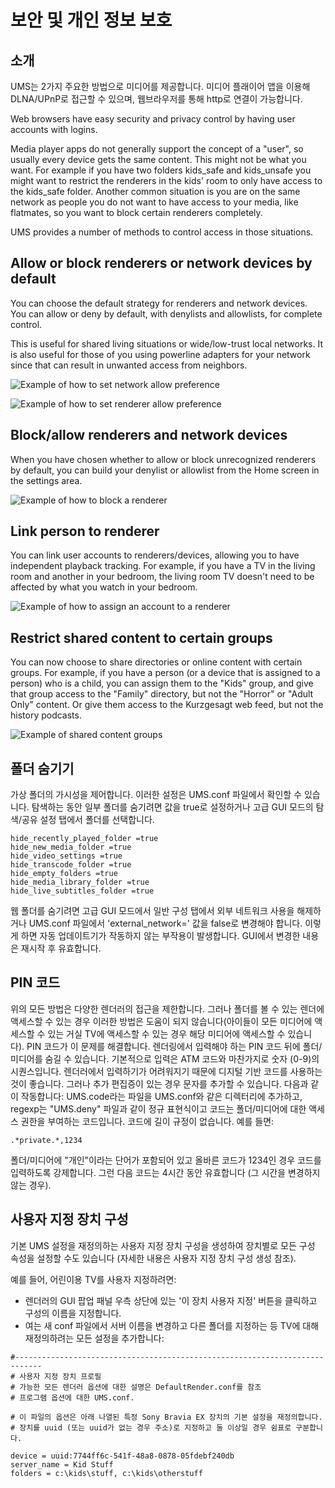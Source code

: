 # 보안 및 개인 정보 보호

## 소개

UMS는 2가지 주요한 방법으로 미디어를 제공합니다. 미디어 플래이어 앱을 이용해 DLNA/UPnP로 접근할 수 있으며, 웹브라우저를 통해 http로 연결이 가능합니다.

Web browsers have easy security and privacy control by having user accounts with logins.

Media player apps do not generally support the concept of a "user", so usually every device gets the same content. This might not be what you want. For example if you have two folders kids_safe and kids_unsafe you might want to restrict the renderers in the kids' room to only have access to the kids_safe folder. Another common situation is you are on the same network as people you do not want to have access to your media, like flatmates, so you want to block certain renderers completely.

UMS provides a number of methods to control access in those situations.

## Allow or block renderers or network devices by default
You can choose the default strategy for renderers and network devices. You can allow or deny by default, with denylists and allowlists, for complete control.

This is useful for shared living situations or wide/low-trust local networks. It is also useful for those of you using powerline adapters for your network since that can result in unwanted access from neighbors.

![Example of how to set network allow preference](@site/docs/img/whats-new-in-v14-network-allowblock-preference.png)

![Example of how to set renderer allow preference](@site/docs/img/whats-new-in-v14-renderer-allow-preference.png)

## Block/allow renderers and network devices

When you have chosen whether to allow or block unrecognized renderers by default, you can build your denylist or allowlist from the Home screen in the settings area.

![Example of how to block a renderer](@site/docs/img/whats-new-in-v14-block-renderer.png)

## Link person to renderer

You can link user accounts to renderers/devices, allowing you to have independent playback tracking. For example, if you have a TV in the living room and another in your bedroom, the living room TV doesn't need to be affected by what you watch in your bedroom.

![Example of how to assign an account to a renderer](@site/docs/img/whats-new-in-v14-assign-account-to-renderer.png)

## Restrict shared content to certain groups

You can now choose to share directories or online content with certain groups. For example, if you have a person (or a device that is assigned to a person) who is a child, you can assign them to the "Kids" group, and give that group access to the "Family" directory, but not the "Horror" or "Adult Only" content. Or give them access to the Kurzgesagt web feed, but not the history podcasts.

![Example of shared content groups](@site/docs/img/whats-new-in-v14-shared-content-group.png)

## 폴더 숨기기

가상 폴더의 가시성을 제어합니다. 이러한 설정은 UMS.conf 파일에서 확인할 수 있습니다. 탐색하는 동안 일부 폴더를 숨기려면 값을 true로 설정하거나 고급 GUI 모드의 탐색/공유 설정 탭에서 폴더를 선택합니다. 

```
hide_recently_played_folder =true
hide_new_media_folder =true
hide_video_settings =true
hide_transcode_folder =true
hide_empty_folders =true
hide_media_library_folder =true
hide_live_subtitles_folder =true
```

웹 폴더를 숨기려면 고급 GUI 모드에서 일반 구성 탭에서 외부 네트워크 사용을 해제하거나 UMS.conf 파일에서 'external_network=' 값을 false로 변경해야 합니다. 이렇게 하면 자동 업데이트기가 작동하지 않는 부작용이 발생합니다. GUI에서 변경한 내용은 재시작 후 유효합니다.

## PIN 코드

위의 모든 방법은 다양한 렌더러의 접근을 제한합니다. 그러나 폴더를 볼 수 있는 렌더에 액세스할 수 있는 경우 이러한 방법은 도움이 되지 않습니다(아이들이 모든 미디어에 액세스할 수 있는 거실 TV에 액세스할 수 있는 경우 해당 미디어에 액세스할 수 있습니다). PIN 코드가 이 문제를 해결합니다. 렌더링에서 입력해야 하는 PIN 코드 뒤에 폴더/미디어를 숨길 수 있습니다. 기본적으로 입력은 ATM 코드와 마찬가지로 숫자 (0-9)의 시퀀스입니다. 렌더러에서 입력하기가 어려워지기 때문에 디지털 기반 코드를 사용하는 것이 좋습니다. 그러나 추가 편집증이 있는 경우 문자를 추가할 수 있습니다. 다음과 같이 작동합니다: UMS.code라는 파일을 UMS.conf와 같은 디렉터리에 추가하고, regexp는 "UMS.deny" 파일과 같이 정규 표현식이고 코드는 폴더/미디어에 대한 액세스 권한을 부여하는 코드입니다. 코드에 길이 규정이 없습니다. 예를 들면:
```
.*private.*,1234
```

폴더/미디어에 "개인"이라는 단어가 포함되어 있고 올바른 코드가 1234인 경우 코드를 입력하도록 강제합니다. 그런 다음 코드는 4시간 동안 유효합니다 (그 시간을 변경하지 않는 경우).

## 사용자 지정 장치 구성

기본 UMS 설정을 재정의하는 사용자 지정 장치 구성을 생성하여 장치별로 모든 구성 속성을 설정할 수도 있습니다 (자세한 내용은 사용자 지정 장치 구성 생성 참조).

예를 들어, 어린이용 TV를 사용자 지정하려면:
- 렌더러의 GUI 팝업 패널 우측 상단에 있는 '이 장치 사용자 지정' 버튼을 클릭하고 구성의 이름을 지정합니다.
- 여는 새 conf 파일에서 서버 이름을 변경하고 다른 폴더를 지정하는 등 TV에 대해 재정의하려는 모든 설정을 추가합니다:
```
#----------------------------------------------------------------------------
# 사용자 지정 장치 프로필
# 가능한 모든 렌더러 옵션에 대한 설명은 DefaultRender.conf를 참조
# 프로그램 옵션에 대한 UMS.conf.

# 이 파일의 옵션은 아래 나열된 특정 Sony Bravia EX 장치의 기본 설정을 재정의합니다.
# 장치를 uuid (또는 uuid가 없는 경우 주소)로 지정하고 둘 이상일 경우 쉼표로 구분합니다.

device = uuid:7744ff6c-541f-48a8-0878-05fdebf240db
server_name = Kid Stuff
folders = c:\kids\stuff, c:\kids\otherstuff
```
